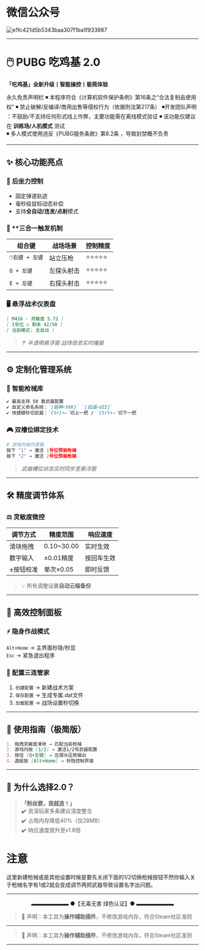 # 微信公众号

![e1fc421d5b5343baa307f1ba1f933987](https://github.com/user-attachments/assets/d8f0ae85-ab93-41ad-80bf-4a524ce43017)

---

# 🖱️ PUBG 吃鸡基 2.0  
**「吃鸡基」全新升级丨智能操控丨极简体验**


 永久免责声明栏
◾ 本程序符合《计算机软件保护条例》第16条之“合法复制品使用权”
◾ 禁止破解/反编译/商用出售等侵权行为（依据刑法第217条）
◾ ​开发团队声明​：不鼓励/不支持任何形式线上作弊，主要功能需在离线模式验证
◾ 该功能仅建议在 ​**训练场/人机模式**​ 测试  
◾ 多人模式使用违反《PUBG服务条款》第8.2条  ，导致封禁概不负责


---

## ✨ 核心功能亮点  
### 🎯 **后坐力控制**  
- 固定弹道轨迹  
- 毫秒级鼠标动态补偿  
- 支持**全自动/连发/点射**模式  

### 🔧 **三合一触发机制  
| 组合键                | 战场场景          | 控制精度 |
|-----------------------|-------------------|----------|
| `🖱️右键 + 左键`       | 站立压枪          | ⭐⭐⭐⭐⭐  |
| `Q + 左键`            | 左探头射击        | ⭐⭐⭐⭐⭐ |
| `E + 左键`            | 右探头射击        | ⭐⭐⭐⭐⭐ |

### 🖥️ **悬浮战术仪表盘**  
```markdown
[ M416 · 灵敏度 5.72 ]  
[ 1号位 ▫ 剩余 42/50 ]  
[ 当前模式: 全自动 ]  
```  
> *↑ 半透明悬浮窗 战场信息实时播报*

---

## ⚙️ 定制化管理系统  
### 🔫 **智能枪械库**  
```markdown
✔️ 最高支持 50 套武器配置  
✔️ 自定义命名系统：`[狙神-98K]` `[近战-UZI]`  
✔️ 快捷键秒切武器：`Ctrl+←`切上一把 / `Ctrl+→`切下一把  
```

### 🎮 **双槽位绑定技术**  
```python
# 游戏内操作逻辑  
按下 "1" → 激活 1号位预装枪械  
按下 "2" → 激活 2号位预装枪械  
```  
> *武器槽位状态实时同步至悬浮窗*

---

## 🛠️ 精度调节体系  
### ⚖️ **灵敏度微控**  
| 调节方式       | 精度范围     | 响应速度 |  
|----------------|--------------|----------|  
| 滑块拖拽       | 0.10~30.00   | 实时生效 |  
| 数字输入       | ±0.01精度    | 按回车生效 |  
| ±按钮校准      | 单次±0.05    | 即时反馈 |  

> 💡 所有调整设置**自动云端备份**  

---

## 🚀 高效控制面板  
### ⚡ **隐身作战模式**  
`Alt+Home` → 主界面秒隐/秒显  
`Esc` → 紧急退出程序  

### 💾 配置三连管家  
1. `创建配置` → 新建战术方案  
2. `保存配置` → 生成专属.dat文件  
3. `加载配置` → 战场设置秒切换  

---

## 📜 使用指南（极简版）  
```markdown
1. 拖拽灵敏度滑块 → 匹配当前枪械  
2. 游戏内按 [1/2] → 激活1/2号武器配置  
3. 按住 [Q+左键] → 左探头压枪输出  
4. 遇敌按 [Alt+Home] → 秒隐控制界面  
```

---

## 🌟 为什么选择2.0？  
> **「粉丝要，我就造！」**  
✔️ 资深玩家多条建议深度整合  
✔️ 占用内存降低40%（仅28MB）  
✔️ 响应速度提升至v1.8倍  

# 注意
这里新建枪械或是其他设置时候是要先关闭下面的1/2切换枪械按钮不然你输入关于枪械名字有1或2就会变成调节两把武器导致设置名字出问题。

---

<center>▬▬▬▬▬▬▬ ●【无毒无害 绿色认证】● ▬▬▬▬▬▬▬</center>

> 📢 声明：本工具为**操作辅助插件**，不修改游戏内存，符合Steam社区准则

---



> 📢 声明：本工具为**操作辅助插件**，不修改游戏内存，符合Steam社区准则

---
